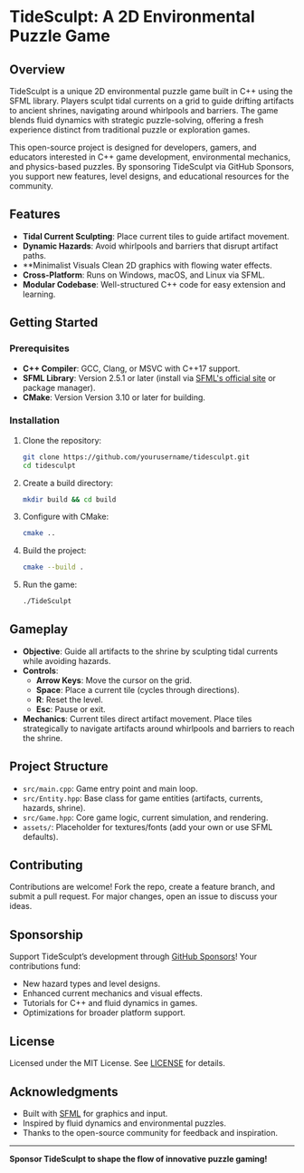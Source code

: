 # TideSculpt: A 2D Environmental Puzzle Game

## Overview
TideSculpt is a unique 2D environmental puzzle game built in C++ using the SFML library. Players sculpt tidal currents on a grid to guide drifting artifacts to ancient shrines, navigating around whirlpools and barriers. The game blends fluid dynamics with strategic puzzle-solving, offering a fresh experience distinct from traditional puzzle or exploration games.

This open-source project is designed for developers, gamers, and educators interested in C++ game development, environmental mechanics, and physics-based puzzles. By sponsoring TideSculpt via GitHub Sponsors, you support new features, level designs, and educational resources for the community.

## Features
- **Tidal Current Sculpting**: Place current tiles to guide artifact movement.
- **Dynamic Hazards**: Avoid whirlpools and barriers that disrupt artifact paths.
- **Minimalist Visuals Clean 2D graphics with flowing water effects.
- **Cross-Platform**: Runs on Windows, macOS, and Linux via SFML.
- **Modular Codebase**: Well-structured C++ code for easy extension and learning.

## Getting Started

### Prerequisites
- **C++ Compiler**: GCC, Clang, or MSVC with C++17 support.
- **SFML Library**: Version 2.5.1 or later (install via [SFML's official site](https://www.sfml-dev.org/) or package manager).
- **CMake**: Version Version 3.10 or later for building.

### Installation
1. Clone the repository:
   ```bash
   git clone https://github.com/yourusername/tidesculpt.git
   cd tidesculpt
   ```
3. Create a build directory:
   ```bash
   mkdir build && cd build
   ```
4. Configure with CMake:
   ```bash
   cmake ..
   ```
5. Build the project:
   ```bash
   cmake --build .
   ```
6. Run the game:
   ```bash
   ./TideSculpt
   ```

## Gameplay
- **Objective**: Guide all artifacts to the shrine by sculpting tidal currents while avoiding hazards.
- **Controls**:
  - **Arrow Keys**: Move the cursor on the grid.
  - **Space**: Place a current tile (cycles through directions).
  - **R**: Reset the level.
  - **Esc**: Pause or exit.
- **Mechanics**: Current tiles direct artifact movement. Place tiles strategically to navigate artifacts around whirlpools and barriers to reach the shrine.

## Project Structure
- `src/main.cpp`: Game entry point and main loop.
- `src/Entity.hpp`: Base class for game entities (artifacts, currents, hazards, shrine).
- `src/Game.hpp`: Core game logic, current simulation, and rendering.
- `assets/`: Placeholder for textures/fonts (add your own or use SFML defaults).

## Contributing
Contributions are welcome! Fork the repo, create a feature branch, and submit a pull request. For major changes, open an issue to discuss your ideas.

## Sponsorship
Support TideSculpt’s development through [GitHub Sponsors](https://github.com/sponsors/samdshaba)! Your contributions fund:
- New hazard types and level designs.
- Enhanced current mechanics and visual effects.
- Tutorials for C++ and fluid dynamics in games.
- Optimizations for broader platform support.

## License
Licensed under the MIT License. See [LICENSE](LICENSE) for details.

## Acknowledgments
- Built with [SFML](https://www.sfml-dev.org/) for graphics and input.
- Inspired by fluid dynamics and environmental puzzles.
- Thanks to the open-source community for feedback and inspiration.

---

**Sponsor TideSculpt to shape the flow of innovative puzzle gaming!**
